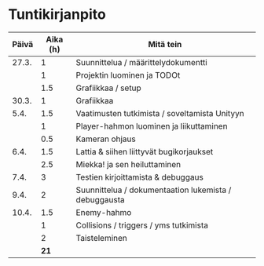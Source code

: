 # Tuntikirjanpito

| Päivä | Aika (h) | Mitä tein
|------|----------|----------
|27.3.|1|Suunnittelua / määrittelydokumentti
||1|Projektin luominen ja TODOt
||1.5|Grafiikkaa / setup
|30.3.|1|Grafiikkaa
|5.4.|1.5|Vaatimusten tutkimista / soveltamista Unityyn
||1|Player-hahmon luominen ja liikuttaminen
||0.5|Kameran ohjaus
|6.4.|1.5|Lattia & siihen liittyvät bugikorjaukset
||2.5|Miekka! ja sen heiluttaminen
|7.4.|3|Testien kirjoittamista & debuggaus
|9.4.|2|Suunnittelua / dokumentaation lukemista / debuggausta
|10.4.|1.5|Enemy-hahmo
||1|Collisions / triggers / yms tutkimista
||2|Taisteleminen
||**21**|
